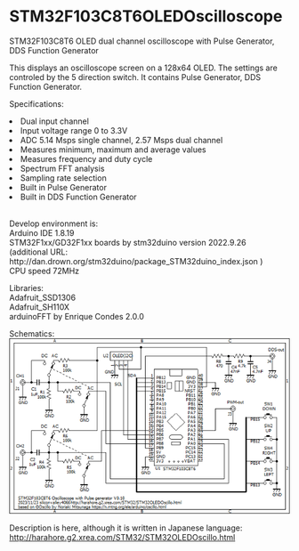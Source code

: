 # STM32F103C8T6OLEDOscilloscope
STM32F103C8T6 OLED dual channel oscilloscope with Pulse Generator, DDS Function Generator

This displays an oscilloscope screen on a 128x64 OLED.
The settings are controled by the 5 direction switch.
It contains Pulse Generator, DDS Function Generator.

Specifications:
<li>Dual input channel</li>
<li>Input voltage range 0 to 3.3V</li>
<li>ADC 5.14 Msps single channel, 2.57 Msps dual channel</li>
<li>Measures minimum, maximum and average values</li>
<li>Measures frequency and duty cycle</li>
<li>Spectrum FFT analysis</li>
<li>Sampling rate selection</li>
<li>Built in Pulse Generator</li>
<li>Built in DDS Function Generator</li>
<br>
<p>
Develop environment is:<br>
Arduino IDE 1.8.19<br>
STM32F1xx/GD32F1xx boards by stm32duino version 2022.9.26<br>
  (additional URL: http://dan.drown.org/stm32duino/package_STM32duino_index.json )<br>
CPU speed 72MHz<br>
</p>

Libraries:<br>
Adafruit_SSD1306<br>
Adafruit_SH110X<br>
arduinoFFT by Enrique Condes 2.0.0<br>

Schematics:<br>
<img src="STM32OLEDOscillo.png">

Description is here, although it is written in Japanese language:
http://harahore.g2.xrea.com/STM32/STM32OLEDOscillo.html
